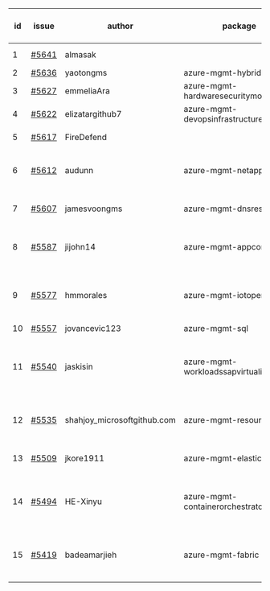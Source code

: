 | id | issue | author | package | assignee | bot advice | created date of issue | target release date | date from target |
| ------ | ------ | ------ | ------ | ------ | ------ | ------ | ------ | :-----: |
| 1 | [#5641](https://github.com/Azure/sdk-release-request/issues/5641) | almasak |  | ChenxiJiang333 | duplicated issue  <br> | 10-23 |  | 0 |
| 2 | [#5636](https://github.com/Azure/sdk-release-request/issues/5636) | yaotongms | azure-mgmt-hybridcompute | ChenxiJiang333 | new issue. | 10-23 | 11-22 |  |
| 3 | [#5627](https://github.com/Azure/sdk-release-request/issues/5627) | emmeliaAra | azure-mgmt-hardwaresecuritymodules | ChenxiJiang333 |  | 10-22 | 11-22 |  |
| 4 | [#5622](https://github.com/Azure/sdk-release-request/issues/5622) | elizatargithub7 | azure-mgmt-devopsinfrastructure | ChenxiJiang333 | TypeSpec. | 10-16 | 11-22 |  |
| 5 | [#5617](https://github.com/Azure/sdk-release-request/issues/5617) | FireDefend |  | ChenxiJiang333 | duplicated issue  <br> | 10-15 |  | 0 |
| 6 | [#5612](https://github.com/Azure/sdk-release-request/issues/5612) | audunn | azure-mgmt-netapp | ChenxiJiang333 | close to release date. HoldOn. | 10-14 | 10-25 | 0 |
| 7 | [#5607](https://github.com/Azure/sdk-release-request/issues/5607) | jamesvoongms | azure-mgmt-dnsresolver | ChenxiJiang333 | close to release date. | 10-11 | 10-25 | 0 |
| 8 | [#5587](https://github.com/Azure/sdk-release-request/issues/5587) | jijohn14 | azure-mgmt-appcontainers | ChenxiJiang333 | close to release date. HoldOn. | 10-10 | 10-25 | 0 |
| 9 | [#5577](https://github.com/Azure/sdk-release-request/issues/5577) | hmmorales | azure-mgmt-iotoperations | ChenxiJiang333 | close to release date. FirstBeta. TypeSpec. | 10-07 | 10-25 | 0 |
| 10 | [#5557](https://github.com/Azure/sdk-release-request/issues/5557) | jovancevic123 | azure-mgmt-sql | ChenxiJiang333 |  | 10-02 | 11-05 |  |
| 11 | [#5540](https://github.com/Azure/sdk-release-request/issues/5540) | jaskisin | azure-mgmt-workloadssapvirtualinstance | ChenxiJiang333 | close to release date. FirstGA. HoldOn. TypeSpec. | 09-27 | 10-24 | 0 |
| 12 | [#5535](https://github.com/Azure/sdk-release-request/issues/5535) | shahjoy_microsoftgithub.com | azure-mgmt-resource | ChenxiJiang333 | close to release date. FirstBeta. | 09-25 | 10-25 | 0 |
| 13 | [#5509](https://github.com/Azure/sdk-release-request/issues/5509) | jkore1911 | azure-mgmt-elastic | ChenxiJiang333 | close to release date. | 09-16 | 10-24 | 0 |
| 14 | [#5494](https://github.com/Azure/sdk-release-request/issues/5494) | HE-Xinyu | azure-mgmt-containerorchestratorruntime | ChenxiJiang333 | close to release date. FirstBeta. TypeSpec. | 09-13 | 10-24 | 0 |
| 15 | [#5419](https://github.com/Azure/sdk-release-request/issues/5419) | badeamarjieh | azure-mgmt-fabric | ChenxiJiang333 | close to release date. FirstGA. TypeSpec. | 08-12 | 10-25 | 0 |
